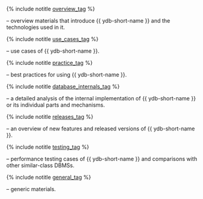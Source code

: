 <div class = "tags_list" >

{% include notitle [overview_tag](./tags.md#overview) %}

<p> – overview materials that introduce {{ ydb-short-name }} and the technologies used in it.</p>

{% include notitle [use_cases_tag](./tags.md#use_cases) %}

<p> – use cases of {{ ydb-short-name }}.</p>

{% include notitle [practice_tag](./tags.md#practice) %}

<p> – best practices for using {{ ydb-short-name }}.</p>

{% include notitle [database_internals_tag](./tags.md#database_internals) %}

<p> – a detailed analysis of the internal implementation of {{ ydb-short-name }} or its individual parts and mechanisms.</p>

{% include notitle [releases_tag](./tags.md#releases) %}

<p> – an overview of new features and released versions of {{ ydb-short-name }}.</p>

{% include notitle [testing_tag](./tags.md#testing) %}

<p> – performance testing cases of {{ ydb-short-name }} and comparisons with other similar-class DBMSs.</p>

{% include notitle [general_tag](./tags.md#general) %}

<p>  – generic materials.</p>

</div>